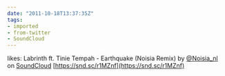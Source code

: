 ```yaml
---
date: "2011-10-18T13:37:35Z"
tags:
- imported
- from-twitter
- SoundCloud
---
```

likes: Labrinth ft. Tinie Tempah - Earthquake \(Noisia Remix\) by [@Noisia_nl](https://twitter.com/Noisia_nl) on [SoundCloud](/tags/SoundCloud) [https://snd.sc/r1MZnf](https://snd.sc/r1MZnf)
